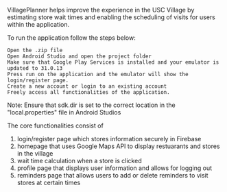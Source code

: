 VillagePlanner helps improve the experience in the USC Village by estimating store wait times and enabling the scheduling of visits for users within the application. 

To run the application follow the steps below:

    Open the .zip file
    Open Android Studio and open the project folder
    Make sure that Google Play Services is installed and your emulator is updated to 31.0.13
    Press run on the application and the emulator will show the login/register page.
    Create a new account or login to an existing account
    Freely access all functionalities of the application.

Note: Ensure that sdk.dir is set to the correct location in the "local.properties" file in Android Studios

The core functionalities consist of 
1) login/register page which stores information securely in Firebase
2) homepage that uses Google Maps API to display restuarants and stores in the village
3) wait time calculation when a store is clicked
3) profile page that displays user information and allows for logging out
4) reminders page that allows users to add or delete reminders to visit stores at certain times
